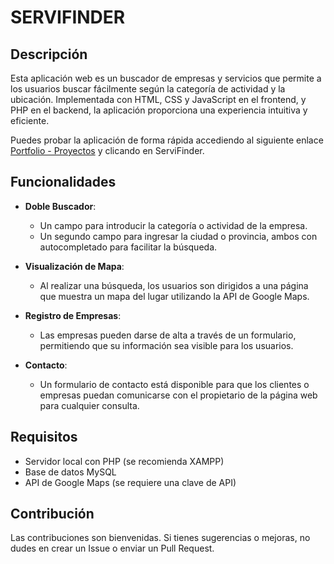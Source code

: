 # SERVIFINDER

## Descripción

Esta aplicación web es un buscador de empresas y servicios que permite a los usuarios buscar fácilmente según la categoría de actividad y la ubicación. Implementada con HTML, CSS y JavaScript en el frontend, y PHP en el backend, la aplicación proporciona una experiencia intuitiva y eficiente.

Puedes probar la aplicación de forma rápida accediendo al siguiente enlace [Portfolio - Proyectos](https://www.agusdev.es/pages/proyectos.html) y clicando en ServiFinder.

## Funcionalidades

- **Doble Buscador**: 
  - Un campo para introducir la categoría o actividad de la empresa.
  - Un segundo campo para ingresar la ciudad o provincia, ambos con autocompletado para facilitar la búsqueda.
  
- **Visualización de Mapa**: 
  - Al realizar una búsqueda, los usuarios son dirigidos a una página que muestra un mapa del lugar utilizando la API de Google Maps.

- **Registro de Empresas**: 
  - Las empresas pueden darse de alta a través de un formulario, permitiendo que su información sea visible para los usuarios.

- **Contacto**: 
  - Un formulario de contacto está disponible para que los clientes o empresas puedan comunicarse con el propietario de la página web para cualquier consulta.

## Requisitos

- Servidor local con PHP (se recomienda XAMPP)
- Base de datos MySQL
- API de Google Maps (se requiere una clave de API)

## Contribución
Las contribuciones son bienvenidas. Si tienes sugerencias o mejoras, no dudes en crear un Issue o enviar un Pull Request.
